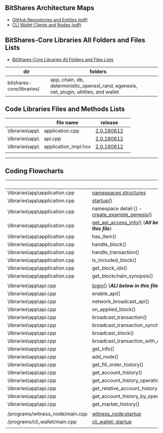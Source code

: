 
## BitShares Architecture Maps
- [GitHub Repositories and Entities (pdf)](../knowledge_base/shared_files/BitShares_Architecture-V3.pdf)
- [CLI Wallet Clients and Nodes (pdf)](../knowledge_base/shared_files/BitShares_Architecture-Cli-v2.pdf)


## BitShares-Core Libraries All Folders and Files Lists

- [BitShares-Core Libraries All Folders and Files Lists](../knowledge_base/shared_files/BitShares-Core-Libraries-List20180725.pdf)

| dir | folders |  |  |
|---|---|---|---|
| bitshares-core/libraries/  | app, chain, db, deterministic_openssl_rand, egenesis, net, plugin, utilities, and wallet  |  |


## Code Libraries Files and Methods Lists

|  | file name | release |  |
|---|---|---|---|
| \libraries\app\  | application.cpp | [2.0.180612](../knowledge_base/shared_files/files_methods/Core_Release_2-0-180612-app-cpp.pdf)  |  |
| \libraries\app\ | api.cpp | [2.0.180612](../knowledge_base/shared_files/files_methods/Core_Release_2-0-180612-api-cpp.pdf) |  |
| \libraries\app\ | application_impl.hxx | [2.0.180612](../knowledge_base/shared_files/files_methods/Core_Release_2-0-180612-app-impl-hxx.pdf) |  |
|  |  |  |  |


***

## Coding Flowcharts

|  | | release | |
|---|---|---|---|
|\libraries\app\application.cpp | [namespaces structures ](../knowledge_base/shared_files/application-cpp-namespaces.pdf) | 2.0.180612 |  
| \libraries\app\application.cpp | [startup()](../knowledge_base/shared_files/application-cpp-startup.pdf) | 2.0.180612 |
|\libraries\app\application.cpp | namespace detail {} - [create_example_genesis()](../knowledge_base/shared_files/application-cpp-ns-detail.pdf) | 2.0.180612 |
| \libraries\app\application.cpp | [get_api_access_info()](../knowledge_base/shared_files/files_methods/application-cpp-20180721.pdf)  (***All below in this file***) | 2.0.180612 |
| \libraries\app\application.cpp | has_item()  | 2.0.180612 |
| \libraries\app\application.cpp | handle_block()  | 2.0.180612 |
| \libraries\app\application.cpp | handle_transaction() | 2.0.180612 |
| \libraries\app\application.cpp |  is_included_block() | 2.0.180612 |
| \libraries\app\application.cpp | get_block_ids()  | 2.0.180612 |
| \libraries\app\application.cpp | get_blockchain_synopsis() | 2.0.180612 |
|  |  |  |  |
| \libraries\app\api.cpp |[login()](../knowledge_base/shared_files/files_methods/api-cpp-1-20180721.pdf) (***ALl below in this file***)  | 2.0.180612 |
| \libraries\app\api.cpp | enable_api()  | 2.0.180612 |
| \libraries\app\api.cpp | network_broadcast_api()  | 2.0.180612 |
| \libraries\app\api.cpp |on_applied_block()    | 2.0.180612 |
| \libraries\app\api.cpp | broadcast_transaction()  | 2.0.180612 |
| \libraries\app\api.cpp | broadcast_transaction_synchronous() | 2.0.180612 |
| \libraries\app\api.cpp | broadcast_block()  | 2.0.180612 |
| \libraries\app\api.cpp | broadcast_transaction_with_callback()  | 2.0.180612 |
| \libraries\app\api.cpp | get_info()  | 2.0.180612 |
| \libraries\app\api.cpp | add_node()  | 2.0.180612 |
| \libraries\app\api.cpp | get_fill_order_history()   | 2.0.180612 |
| \libraries\app\api.cpp | get_account_history()  | 2.0.180612 |
| \libraries\app\api.cpp | get_account_history_operations( ) | 2.0.180612 |
| \libraries\app\api.cpp | get_relative_account_history()  | 2.0.180612 |
| \libraries\app\api.cpp | get_account_history_by_operations() | 2.0.180612 |
| \libraries\app\api.cpp | get_market_history()  | 2.0.180612 |
|  |  |  |  |
| /programs/witness_node/main.cpp | [witness_node:startup](../knowledge_base/shared_files/witness_node_ex-codeflows.pdf) | 2.0.180612 |  |
| /programs/cli_wallet/main.cpp | [cli_wallet: startup](../knowledge_base/shared_files/cli_wallet_exe-codeflow.pdf) |2.0.180612  |  |
|  |  |  |  |

